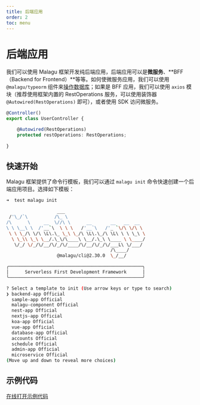 ```yaml
---
title: 后端应用
order: 2
toc: menu
---
```


# 后端应用

我们可以使用 Malagu 框架开发纯后端应用，后端应用可以是**微服务**、**BFF（Backend for Frontend）**等等。如何使微服务应用，我们可以使用 `@malagu/typeorm` 组件来[操作数据库](https://malagu.cellbang.com/guide/%E6%95%B0%E6%8D%AE%E5%BA%93typeorm)；如果是 BFF 应用，我们可以使用 `axios` 模块（推荐使用框架内置的 RestOperations 服务，可以使用装饰器 `@Autowired(RestOperations)` 即可），或者使用 SDK 访问微服务。


```typescript
@Controller()
export class UserController {

    @Autowired(RestOperations)
    protected restOperations: RestOperations;
 
}
```
## 快速开始


Malagu 框架提供了命令行模板，我们可以通过 `malagu init` 命令快速创建一个后端应用项目。选择如下模板：
```bash
➜  test malagu init

                   ___
 /'\_/`\          /\_ \
/\      \     __  \//\ \      __       __   __  __
\ \ \__\ \  /'__`\  \ \ \   /'__`\   /'_ `\/\ \/\ \
 \ \ \_/\ \/\ \L\.\_ \_\ \_/\ \L\.\_/\ \L\ \ \ \_\ \
  \ \_\\ \_\ \__/.\_\/\____\ \__/.\_\ \____ \ \____/
   \/_/ \/_/\/__/\/_/\/____/\/__/\/_/\/___L\ \/___/
                                       /\____/
                   @malagu/cli@2.30.0  \_/__/

╭──────────────────────────────────────────────────╮
│      Serverless First Development Framework      │
╰──────────────────────────────────────────────────╯

? Select a template to init (Use arrow keys or type to search)
❯ backend-app Official
  sample-app Official
  malagu-component Official
  nest-app Official
  nextjs-app Official
  koa-app Official
  vue-app Official
  database-app Official
  accounts Official
  schedule Official
  admin-app Official
  microservice Official
(Move up and down to reveal more choices)
```
## 示例代码


[在线打开示例代码](https://cloud.cellbang.com/?share=51716534-48de-4ac7-b987-1dc28cf52bf8#/templates/backend-app)



